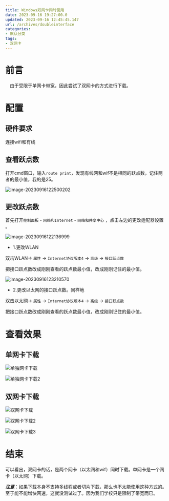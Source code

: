 ```yaml
---
title: Windows双网卡同时使用
date: 2023-09-16 19:27:00.0
updated: 2023-09-16 12:45:45.147
url: /archives/doubleinterface
categories: 
- 默认分类
tags: 
- 双网卡
---
```



# 前言

&emsp;由于受限于单网卡带宽，因此尝试了双网卡的方式进行下载。

# 配置

## 硬件要求

连接wifi和有线

## 查看跃点数

打开cmd窗口，输入`route print`，发现有线网和wif不是相同的跃点数，记住两者的最小值，我的是25。

![image-20230916122500202](https://imagere.oss-cn-beijing.aliyuncs.com/img20230227/202309161225227.png)



## 更改跃点数

首先打开`控制面板` - `网络和Internet` - `网络和共享中心` ，点击左边的更改适配器设置 。

![image-20230916122136999](https://imagere.oss-cn-beijing.aliyuncs.com/img20230227/202309161221111.png)

- 1.更改WLAN

双击WLAN-> `属性` -> `Internet协议版本4` -> `高级` -> `接口跃点数`

把接口跃点数改成刚刚查看的跃点数最小值，改成刚刚记住的最小值。

![image-20230916123210570](https://imagere.oss-cn-beijing.aliyuncs.com/img20230227/202309161232655.png)

- 2.更改以太网的接口跃点数。同样地

双击以太网-> `属性` -> `Internet协议版本4` -> `高级` -> `接口跃点数`

把接口跃点数改成刚刚查看的跃点数最小值，改成刚刚记住的最小值。

# 查看效果

## 单网卡下载

![单独网卡下载](https://imagere.oss-cn-beijing.aliyuncs.com/img20230227/202309161237916.png)

![单独网卡下载2](https://imagere.oss-cn-beijing.aliyuncs.com/img20230227/202309161237671.png)



## 双网卡下载

![双网卡下载](https://imagere.oss-cn-beijing.aliyuncs.com/img20230227/202309161237469.png)

![双网卡下载2](https://imagere.oss-cn-beijing.aliyuncs.com/img20230227/202309161237967.png)

![双网卡下载3](https://imagere.oss-cn-beijing.aliyuncs.com/img20230227/202309161238065.png)

# 结束

可以看出，双网卡的话，是两个网卡（以太网和wif）同时下载。单网卡是一个网卡（以太网）下载。

***注意***：如果下载本身不支持多线程或者切片下载，那么也不太能使用这种方式的。至于能不能增快网速，这就没测试过了。因为我们学校只是限制了带宽而已。